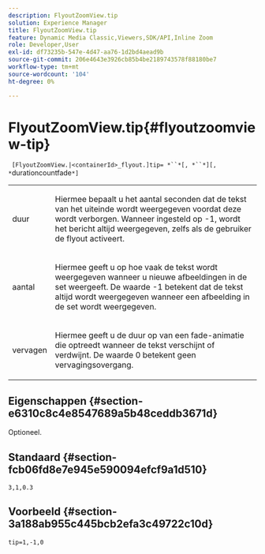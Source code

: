 ```yaml
---
description: FlyoutZoomView.tip
solution: Experience Manager
title: FlyoutZoomView.tip
feature: Dynamic Media Classic,Viewers,SDK/API,Inline Zoom
role: Developer,User
exl-id: df73235b-547e-4d47-aa76-1d2bd4aead9b
source-git-commit: 206e4643e3926cb85b4be2189743578f88180be7
workflow-type: tm+mt
source-wordcount: '104'
ht-degree: 0%

---
```


# FlyoutZoomView.tip{#flyoutzoomview-tip}

` [FlyoutZoomView.|<containerId>_flyout.]tip= *``*[, *``*][, *`durationcountfade`*]`

<table id="table_3BA079B51B644219BB8E2A68A13A8D90"> 
 <tbody> 
  <tr> 
   <td colname="col1"> <p> <span class="codeph"> <span class="varname"> duur</span> </span> </p> </td> 
   <td colname="col2"> <p>Hiermee bepaalt u het aantal seconden dat de tekst van het uiteinde wordt weergegeven voordat deze wordt verborgen. Wanneer ingesteld op <span class="codeph"> -1</span>, wordt het bericht altijd weergegeven, zelfs als de gebruiker de flyout activeert. </p> </td> 
  </tr> 
  <tr> 
   <td colname="col1"> <p> <span class="codeph"> <span class="varname"> aantal</span> </span> </p> </td> 
   <td colname="col2"> <p>Hiermee geeft u op hoe vaak de tekst wordt weergegeven wanneer u nieuwe afbeeldingen in de set weergeeft. De waarde <span class="codeph"> -1</span> betekent dat de tekst altijd wordt weergegeven wanneer een afbeelding in de set wordt weergegeven. </p> </td> 
  </tr> 
  <tr> 
   <td colname="col1"> <p> <span class="codeph"> <span class="varname"> vervagen</span> </span> </p> </td> 
   <td colname="col2"> <p>Hiermee geeft u de duur op van een fade-animatie die optreedt wanneer de tekst verschijnt of verdwijnt. De waarde <span class="codeph"> 0</span> betekent geen vervagingsovergang. </p> </td> 
  </tr> 
 </tbody> 
</table>

## Eigenschappen {#section-e6310c8c4e8547689a5b48ceddb3671d}

Optioneel.

## Standaard {#section-fcb06fd8e7e945e590094efcf9a1d510}

`3,1,0.3`

## Voorbeeld {#section-3a188ab955c445bcb2efa3c49722c10d}

`tip=1,-1,0`
